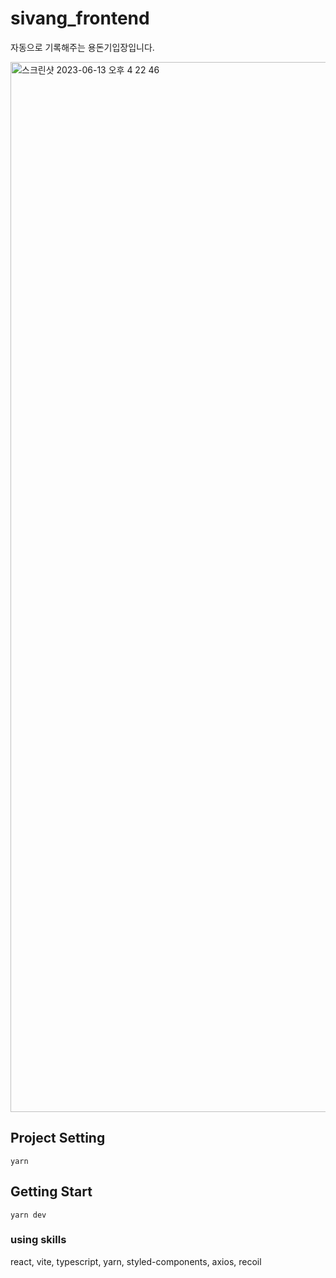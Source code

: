 # sivang_frontend

자동으로 기록해주는 용돈기입장입니다.

<img width="1680" alt="스크린샷 2023-06-13 오후 4 22 46" src="https://github.com/kimkh05/sivang_frontend/assets/81161675/24a95b5b-b2ad-4f0d-80c5-34d151c45b8f">

## Project Setting

```shell
yarn
```

## Getting Start

```shell
yarn dev
```

### using skills
react, vite, typescript, yarn, styled-components, axios, recoil
